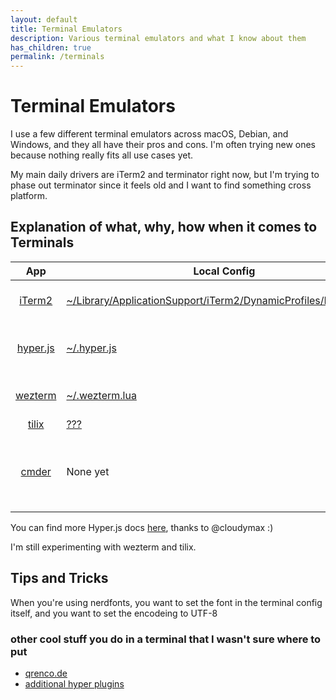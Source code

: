 ```yaml
---
layout: default
title: Terminal Emulators
description: Various terminal emulators and what I know about them
has_children: true
permalink: /terminals
---
```


# Terminal Emulators

I use a few different terminal emulators across macOS, Debian, and Windows, and they all have their pros and cons. I'm often trying new ones because nothing really fits all use cases yet.

My main daily drivers are iTerm2 and terminator right now, but I'm trying to phase out terminator since it feels old and I want to find something cross platform.

## Explanation of what, why, how when it comes to Terminals

| App | Local Config | Pros | Cons |
|:---:|---|---|---|
| [iTerm2](https://iterm2.com/) | [~/Library/ApplicationSupport/iTerm2/DynamicProfiles/Profiles.json](https://github.com/jessebot/onboardme/blob/main/configs/iterm2/Profiles.json) | configurable, highly supported | macOS only |
| [hyper.js](https://hyper.is/) | [~/.hyper.js](https://github.com/jessebot/onboardme/blob/main/dot_files/.hyper.js) | modern feel, configurable, cross platform | Slow, Javascript :( |
| [wezterm](https://wezfurlong.org/wezterm)| [~/.wezterm.lua](https://github.com/jessebot/onboardme/blob/main/dot_files/.wezterm.lua) | cross-platform, configurable, | not sure yet |
| [tilix](https://gnunn1.github.io/tilix-web/)| [???](https://github.com/jessebot/onboardme/blob/main/configs) | configurable | linux only |
| [cmder](https://cmder.net/) | None yet | terminal for windows that scales, splits, and supports config | kinda buggy |

You can find more Hyper.js docs [here](./hyper/README.md), thanks to @cloudymax :)

I'm still experimenting with wezterm and tilix.

## Tips and Tricks
When you're using nerdfonts, you want to set the font in the terminal config itself, and you want to set the encodeing to UTF-8

### other cool stuff you do in a terminal that I wasn't sure where to put
- [qrenco.de](https://asciinema.org/a/123683)
- [additional hyper plugins](https://medium.com/cloud-native-the-gathering/hyper-terminal-plugins-that-will-make-your-life-easier-859897df79d6)
